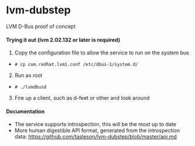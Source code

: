 lvm-dubstep
===========

LVM D-Bus proof of concept


#### Trying it out (lvm 2.02.132 or later is required)
1. Copy the configuration file to allow the service to run on the system bus
  * `# cp com.redhat.lvm1.conf /etc/dbus-1/system.d/`
2. Run as root
  * `# ./lvmdbusd`
3. Fire up a client, such as d-feet or other and look around

#### Documentation
* The service supports introspection, this will be the most up to date
* More human digestible API format, generated from the introspection data: https://github.com/tasleson/lvm-dubstep/blob/master/api.md
